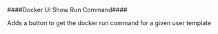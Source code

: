####Docker UI Show Run Command####

Adds a button to get the docker run command for a given user template
